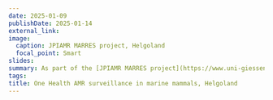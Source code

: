 ```yaml
---
date: 2025-01-09
publishDate: 2025-01-14
external_link: 
image:
  caption: JPIAMR MARRES project, Helgoland
  focal_point: Smart
slides: 
summary: As part of the [JPIAMR MARRES project](https://www.uni-giessen.de/de/fbz/fb10/institute_klinikum/institute/ihit/marres), which stands for "One health surveillance approach on MARine mammal, marine environmental and human antimicrobial RESistance on the North and Baltic Seas", we participated in a field trip to Helgoland, Germany, to join the sampling of grey seals for subsequent DNA extraction and metagenomics nanopore sequencing for bacteria and AMR characterization.  
tags:
title: One Health AMR surveillance in marine mammals, Helgoland
---
```

